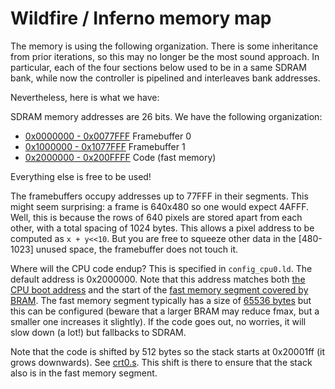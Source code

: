 # Wildfire / Inferno memory map

The memory is using the following organization. There is some inheritance from prior iterations, so this may no longer be the most sound approach. In particular, each of the four sections below used to be in a same SDRAM bank, while now the controller is pipelined and interleaves bank addresses.

Nevertheless, here is what we have:

SDRAM memory addresses are 26 bits. We have the following organization:
- [0x0000000 - 0x0077FFF]() Framebuffer 0
- [0x1000000 - 0x1077FFF]() Framebuffer 1
- [0x2000000 - 0x200FFFF]() Code (fast memory)

Everything else is free to be used!

The framebuffers occupy addresses up to 77FFF in their segments. This might seem surprising: a frame is 640x480 so one would expect 4AFFF. Well, this is because the rows of 640 pixels are stored apart from each other, with a total spacing of 1024 bytes. This allows a pixel address to be computed as `x + y<<10`. But you are free to  squeeze other data in the [480-1023] unused space, the framebuffer does not touch it.

Where will the CPU code endup? This is specified in `config_cpu0.ld`. The default address is 0x2000000. Note that this address matches both [the CPU boot address](../wildfire.ice) and the start of the [fast memory segment covered by BRAM](../wildfire.ice). The fast memory segment typically has a size of [65536 bytes](../ash/bram_segment_ram_32bits.ice) but this can be configured (beware that a larger BRAM may reduce fmax, but a smaller one increases it slightly). If the code goes out, no worries, it will slow down (a lot!) but fallbacks to SDRAM.

Note that the code is shifted by 512 bytes so the stack starts at 0x20001ff (it grows downwards). See [crt0.s](../smoke/crt0.s). This shift is there to ensure that the stack also is in the fast memory segment.
